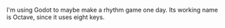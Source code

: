 I'm using Godot to maybe make a rhythm game one day. Its working name is Octave, since it uses eight keys.
